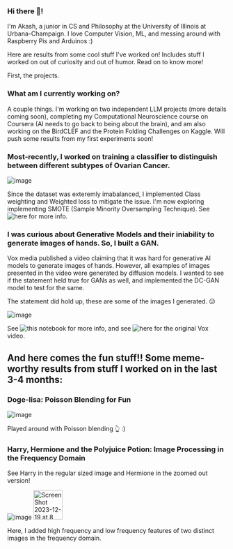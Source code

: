 ### Hi there 👋! 

I'm Akash, a junior in CS and Philosophy at the University of Illinois at Urbana-Champaign. I love Computer Vision, ML, and messing around with Raspberry Pis and Arduinos :)

Here are results from some cool stuff I've worked on! Includes stuff I worked on out of curiosity and out of humor. Read on to know more!

First, the projects.

### What am I currently working on?

A couple things. I'm working on two independent LLM projects (more details coming soon), completing my Computational Neuroscience course on Coursera (AI needs to go back to being about the brain), and am also working on the BirdCLEF and the Protein Folding Challenges on Kaggle. Will push some results from my first experiments soon!

### Most-recently, I worked on training a classifier to distinguish between different subtypes of Ovarian Cancer. 

![image](https://github.com/akasharunabharathi/akasharunabharathi/assets/90937878/d20b838e-a554-4bd1-b2c8-7a53525213cb)

Since the dataset was exteremly imabalanced, I implemented Class weighting and Weighted loss to mitigate the issue. I'm now exploring implementing SMOTE (Sample Minority Oversampling Technique). See ![here](https://github.com/akasharunabharathi/ovarian-cancer-subtype-classification/blob/main/ubc-ovarian-cancer-subtype-classification.ipynb) for more info.

### I was curious about Generative Models and their iniability to generate images of hands. So, I built a GAN.

Vox media published a video claiming that it was hard for generative AI models to generate images of hands. However, all examples of images presented in the video were generated by diffusion models. I wanted to see if the statement held true for GANs as well, and implemented the DC-GAN model to test for the same.

The statement did hold up, these are some of the images I generated. 😕

![image](https://github.com/akasharunabharathi/akasharunabharathi/assets/90937878/61b3f1bb-5039-43e1-b12e-caf68f0fda70)

See ![this notebook](https://github.com/akasharunabharathi/hand-gan/blob/main/HandGan.ipynb) for more info, and see ![here](https://www.youtube.com/watch?v=24yjRbBah3w&ab_channel=Vox) for the original Vox video.

## And here comes the fun stuff!! Some meme-worthy results from stuff I worked on in the last 3-4 months:


### Doge-lisa: Poisson Blending for Fun

![image](https://github.com/akasharunabharathi/akasharunabharathi/assets/90937878/ec111528-530b-4dae-b72f-53c0221e8c75)

Played around with Poisson blending 👆 :)


### Harry, Hermione and the Polyjuice Potion: Image Processing in the Frequency Domain

See Harry in the regular sized image and Hermione in the zoomed out version!

![image](https://github.com/akasharunabharathi/akasharunabharathi/assets/90937878/ecd497a7-9f11-4d75-92c1-e5f55cb23886)           <img width="67" alt="Screen Shot 2023-12-19 at 8 40 53 PM" src="https://github.com/akasharunabharathi/akasharunabharathi/assets/90937878/8b685319-cffc-4834-aa17-b57bd6fae0e9">

Here, I added high frequency and low frequency features of two distinct images in the frequency domain.


<!--
**akasharunabharathi/akasharunabharathi** is a ✨ _special_ ✨ repository because its `README.md` (this file) appears on your GitHub profile.

Here are some ideas to get you started:

- 🔭 I’m currently working on ...
- 🌱 I’m currently learning ...
- 👯 I’m looking to collaborate on ...
- 🤔 I’m looking for help with ...
- 💬 Ask me about ...
- 📫 How to reach me: ...
- 😄 Pronouns: ...
- ⚡ Fun fact: ...
-->
